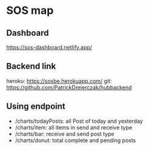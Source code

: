 # SOS map

## Dashboard

https://sos-dashboard.netlify.app/

## Backend link

heroku: https://sosbe.herokuapp.com/
git: https://github.com/PatrickDrejerczak/hubbackend

## Using endpoint

- /charts/todayPosts: all Post of today and yesterday
- /charts/item: all items in send and receive type
- /charts/bar: receive and send post type
- /charts/donut: total complete and pending posts

